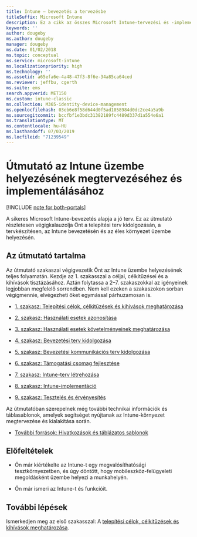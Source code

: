 ```yaml
---
title: Intune – bevezetés a tervezésbe
titleSuffix: Microsoft Intune
description: Ez a cikk az összes Microsoft Intune-tervezési és -implementálási szakasz közös bevezetője. A célok, használati esetek és követelmények meghatározását, bevezetési és kommunikációs tervek, támogatási, tesztelési és érvényesítési tervek létrehozását segítő eszközök.
keywords: ''
author: dougeby
ms.author: dougeby
manager: dougeby
ms.date: 01/02/2018
ms.topic: conceptual
ms.service: microsoft-intune
ms.localizationpriority: high
ms.technology: ''
ms.assetid: a65efa6e-4a48-47f3-8f6e-34a85ca64ced
ms.reviewer: jeffbu, cgerth
ms.suite: ems
search.appverid: MET150
ms.custom: intune-classic
ms.collection: M365-identity-device-management
ms.openlocfilehash: 03eb6e8f58d644d0f5ad1058984d0dc2ce4a5a9b
ms.sourcegitcommit: bccfbf1e3bdc31382189fc4489d337d1a554e6a1
ms.translationtype: MT
ms.contentlocale: hu-HU
ms.lasthandoff: 07/03/2019
ms.locfileid: "71239549"
---
```

# <a name="intune-deployment-planning-design-and-implementation-guide"></a>Útmutató az Intune üzembe helyezésének megtervezéséhez és implementálásához

[!INCLUDE [note for both-portals](./includes/note-for-both-portals.md)]

A sikeres Microsoft Intune-bevezetés alapja a jó terv. Ez az útmutató részletesen végigkalauzolja Önt a telepítési terv kidolgozásán, a tervkészítésen, az Intune bevezetésén és az éles környezet üzembe helyezésén.

## <a name="whats-included-in-this-guide"></a>Az útmutató tartalma

Az útmutató szakaszai végigvezetik Önt az Intune üzembe helyezésének teljes folyamatán. Kezdje az 1. szakasszal a céljai, célkitűzései és a kihívások tisztázásához. Aztán folytassa a 2–7. szakaszokkal az igényeinek legjobban megfelelő sorrendben. Nem kell ezeken a szakaszokon sorban végigmennie, elvégezheti őket egymással párhuzamosan is.

- [1. szakasz: Telepítési célok, célkitűzések és kihívások meghatározása](planning-guide-deployment-goals.md)

- [2. szakasz: Használati esetek azonosítása](planning-guide-scenarios.md)

- [3. szakasz: Használati esetek követelményeinek meghatározása](planning-guide-requirements.md)

- [4. szakasz: Bevezetési terv kidolgozása](planning-guide-rollout-plan.md)

- [5. szakasz: Bevezetési kommunikációs terv kidolgozása](planning-guide-communication-plan.md)

- [6. szakasz: Támogatási csomag fejlesztése](planning-guide-support-plan.md)

- [7. szakasz: Intune-terv létrehozása](planning-guide-design.md)

- [8. szakasz: Intune-implementáció](planning-guide-onboarding.md)

- [9. szakasz: Tesztelés és érvényesítés](planning-guide-test-validation.md)

Az útmutatóban szerepelnek még további technikai információk és táblasablonok, amelyek segítséget nyújtanak az Intune-környezet megtervezése és kialakítása során.

- [További források: Hivatkozások és táblázatos sablonok](planning-guide-resources.md)

## <a name="assumptions"></a>Előfeltételek

- Ön már kiértékelte az Intune-t egy megvalósíthatósági tesztkörnyezetben, és úgy döntött, hogy mobileszköz-felügyeleti megoldásként üzembe helyezi a munkahelyén.

- Ön már ismeri az Intune-t és funkcióit.

## <a name="next-steps"></a>További lépések

Ismerkedjen meg az első szakasszal: A [telepítési célok, célkitűzések és kihívások meghatározása](planning-guide-deployment-goals.md).
